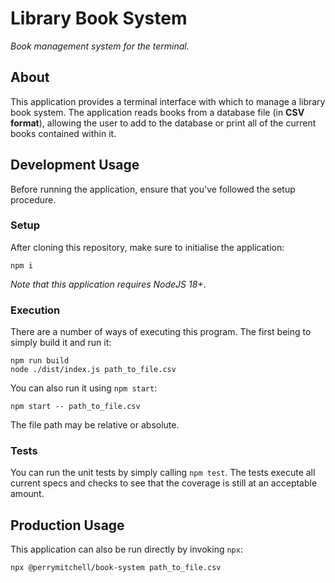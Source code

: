 # Library Book System

_Book management system for the terminal._

## About

This application provides a terminal interface with which to manage a library book system. The application reads books from a database file (in **CSV format**), allowing the user to add to the database or print all of the current books contained within it.

## Development Usage

Before running the application, ensure that you've followed the setup procedure.

### Setup

After cloning this repository, make sure to initialise the application:

```shell
npm i
```

_Note that this application requires NodeJS 18+_.

### Execution

There are a number of ways of executing this program. The first being to simply build it and run it:

```shell
npm run build
node ./dist/index.js path_to_file.csv
```

You can also run it using `npm start`:

```shell
npm start -- path_to_file.csv
```

The file path may be relative or absolute.

### Tests

You can run the unit tests by simply calling `npm test`. The tests execute all current specs and checks to see that the coverage is still at an acceptable amount.

## Production Usage

This application can also be run directly by invoking `npx`:

```shell
npx @perrymitchell/book-system path_to_file.csv
```

